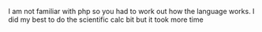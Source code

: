 I am not familiar with php so you had to work out how the language works. I did my best to do the scientific calc bit but it took more time